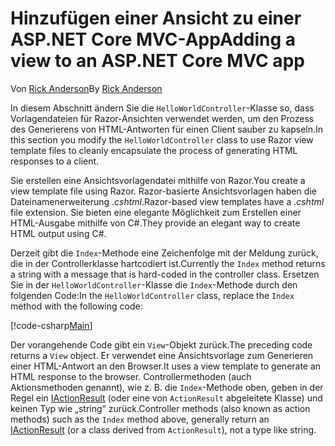 # <a name="adding-a-view-to-an-aspnet-core-mvc-app"></a><span data-ttu-id="57eac-101">Hinzufügen einer Ansicht zu einer ASP.NET Core MVC-App</span><span class="sxs-lookup"><span data-stu-id="57eac-101">Adding a view to an ASP.NET Core MVC app</span></span>

<span data-ttu-id="57eac-102">Von [Rick Anderson](https://twitter.com/RickAndMSFT)</span><span class="sxs-lookup"><span data-stu-id="57eac-102">By [Rick Anderson](https://twitter.com/RickAndMSFT)</span></span>

<span data-ttu-id="57eac-103">In diesem Abschnitt ändern Sie die `HelloWorldController`-Klasse so, dass Vorlagendateien für Razor-Ansichten verwendet werden, um den Prozess des Generierens von HTML-Antworten für einen Client sauber zu kapseln.</span><span class="sxs-lookup"><span data-stu-id="57eac-103">In this section you modify the `HelloWorldController` class to use Razor view template files to cleanly encapsulate the process of generating HTML responses to a client.</span></span>

<span data-ttu-id="57eac-104">Sie erstellen eine Ansichtsvorlagendatei mithilfe von Razor.</span><span class="sxs-lookup"><span data-stu-id="57eac-104">You create a view template file using Razor.</span></span> <span data-ttu-id="57eac-105">Razor-basierte Ansichtsvorlagen haben die Dateinamenerweiterung *.cshtml*.</span><span class="sxs-lookup"><span data-stu-id="57eac-105">Razor-based view templates have a *.cshtml* file extension.</span></span> <span data-ttu-id="57eac-106">Sie bieten eine elegante Möglichkeit zum Erstellen einer HTML-Ausgabe mithilfe von C#.</span><span class="sxs-lookup"><span data-stu-id="57eac-106">They provide an elegant way to create HTML output using C#.</span></span>

<span data-ttu-id="57eac-107">Derzeit gibt die `Index`-Methode eine Zeichenfolge mit der Meldung zurück, die in der Controllerklasse hartcodiert ist.</span><span class="sxs-lookup"><span data-stu-id="57eac-107">Currently the `Index` method returns a string with a message that is hard-coded in the controller class.</span></span> <span data-ttu-id="57eac-108">Ersetzen Sie in der `HelloWorldController`-Klasse die `Index`-Methode durch den folgenden Code:</span><span class="sxs-lookup"><span data-stu-id="57eac-108">In the `HelloWorldController` class, replace the `Index` method with the following code:</span></span>

[!code-csharp[Main](../../tutorials/first-mvc-app/start-mvc/sample/MvcMovie/Controllers/HelloWorldController.cs?name=snippet_4)]

<span data-ttu-id="57eac-109">Der vorangehende Code gibt ein `View`-Objekt zurück.</span><span class="sxs-lookup"><span data-stu-id="57eac-109">The preceding code returns a `View` object.</span></span> <span data-ttu-id="57eac-110">Er verwendet eine Ansichtsvorlage zum Generieren einer HTML-Antwort an den Browser.</span><span class="sxs-lookup"><span data-stu-id="57eac-110">It uses a view template to generate an HTML response to the browser.</span></span> <span data-ttu-id="57eac-111">Controllermethoden (auch Aktionsmethoden genannt), wie z. B. die `Index`-Methode oben, geben in der Regel ein [IActionResult](https://docs.microsoft.com/aspnet/core/api/microsoft.aspnetcore.mvc.iactionresult) (oder eine von `ActionResult` abgeleitete Klasse) und keinen Typ wie „string“ zurück.</span><span class="sxs-lookup"><span data-stu-id="57eac-111">Controller methods (also known as action methods) such as the `Index` method above, generally return an [IActionResult](https://docs.microsoft.com/aspnet/core/api/microsoft.aspnetcore.mvc.iactionresult) (or a class derived from `ActionResult`), not a type like string.</span></span>

